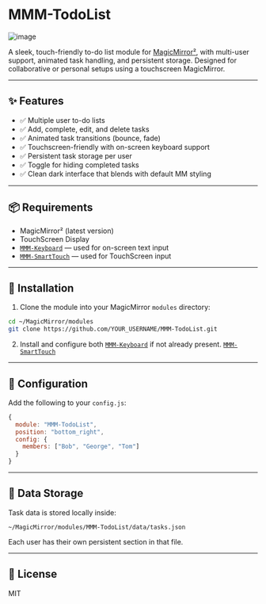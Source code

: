 # MMM-TodoList 


![image](https://github.com/user-attachments/assets/a1e49061-ba8b-4e55-b563-dca3dc1c9708)


A sleek, touch-friendly to-do list module for [MagicMirror²](https://magicmirror.builders/), with multi-user support, animated task handling, and persistent storage. Designed for collaborative or personal setups using a touchscreen MagicMirror.

---

## ✨ Features

- ✅ Multiple user to-do lists
- ✅ Add, complete, edit, and delete tasks
- ✅ Animated task transitions (bounce, fade)
- ✅ Touchscreen-friendly with on-screen keyboard support
- ✅ Persistent task storage per user
- ✅ Toggle for hiding completed tasks
- ✅ Clean dark interface that blends with default MM styling

---

## 📦 Requirements

- MagicMirror² (latest version)
- TouchScreen Display
- [`MMM-Keyboard`](https://github.com/thobach/MMM-Keyboard) — used for on-screen text input
- [`MMM-SmartTouch`](https://github.com/EbenKouao/MMM-SmartTouch) — used for TouchScreen input

---

## 🔧 Installation

1. Clone the module into your MagicMirror `modules` directory:

```bash
cd ~/MagicMirror/modules
git clone https://github.com/YOUR_USERNAME/MMM-TodoList.git
```

2. Install and configure both [`MMM-Keyboard`](https://github.com/lavolp3/MMM-Keyboard) if not already present.
                              [`MMM-SmartTouch`](https://github.com/EbenKouao/MMM-SmartTouch)
---

## 🧩 Configuration

Add the following to your `config.js`:

```js
{
  module: "MMM-TodoList",
  position: "bottom_right",
  config: {
    members: ["Bob", "George", "Tom"]
  }
}
```

---

## 💾 Data Storage

Task data is stored locally inside:

```
~/MagicMirror/modules/MMM-TodoList/data/tasks.json
```

Each user has their own persistent section in that file.

---

## 📄 License

MIT
